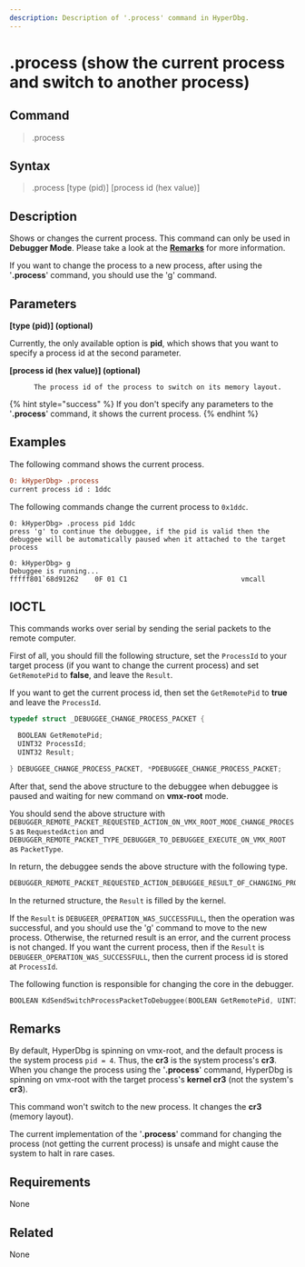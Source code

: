 ```yaml
---
description: Description of '.process' command in HyperDbg.
---
```


# .process \(show the current process and switch to another process\)

## Command

> .process

## Syntax

> .process \[type \(pid\)\] \[process id \(hex value\)\]

## Description

Shows or changes the current process. This command can only be used in **Debugger Mode**. Please take a look at the [**Remarks**](https://docs.hyperdbg.org/commands/meta-commands/.process#remarks) for more information.

If you want to change the process to a new process, after using the '**.process**' command, you should use the '[g](https://docs.hyperdbg.org/commands/debugging-commands/g)' command.

## Parameters

**\[type \(pid\)\] \(optional\)**

Currently, the only available option is **pid**, which shows that you want to specify a process id at the second parameter.

**\[process id \(hex value\)\] \(optional\)**

```text
      The process id of the process to switch on its memory layout.
```

{% hint style="success" %}
If you don't specify any parameters to the '**.process**' command, it shows the current process.
{% endhint %}

## Examples

The following command shows the current process.

```diff
0: kHyperDbg> .process
current process id : 1ddc
```

The following commands change the current process to `0x1ddc`.

```text
0: kHyperDbg> .process pid 1ddc
press 'g' to continue the debuggee, if the pid is valid then the debuggee will be automatically paused when it attached to the target process

0: kHyperDbg> g
Debuggee is running...
fffff801`68d91262    0F 01 C1                            vmcall
```

## IOCTL

This commands works over serial by sending the serial packets to the remote computer.

First of all, you should fill the following structure, set the `ProcessId` to your target process \(if you want to change the current process\) and set `GetRemotePid` to **false**, and leave the `Result`.

If you want to get the current process id, then set the `GetRemotePid` to **true** and leave the `ProcessId`.

```c
typedef struct _DEBUGGEE_CHANGE_PROCESS_PACKET {

  BOOLEAN GetRemotePid;
  UINT32 ProcessId;
  UINT32 Result;

} DEBUGGEE_CHANGE_PROCESS_PACKET, *PDEBUGGEE_CHANGE_PROCESS_PACKET;
```

After that, send the above structure to the debuggee when debuggee is paused and waiting for new command on **vmx-root** mode.

You should send the above structure with `DEBUGGER_REMOTE_PACKET_REQUESTED_ACTION_ON_VMX_ROOT_MODE_CHANGE_PROCESS` as `RequestedAction` and `DEBUGGER_REMOTE_PACKET_TYPE_DEBUGGER_TO_DEBUGGEE_EXECUTE_ON_VMX_ROOT` as `PacketType`.

In return, the debuggee sends the above structure with the following type.

```c
DEBUGGER_REMOTE_PACKET_REQUESTED_ACTION_DEBUGGEE_RESULT_OF_CHANGING_PROCESS
```

In the returned structure, the `Result` is filled by the kernel.

If the `Result` is `DEBUGEER_OPERATION_WAS_SUCCESSFULL`, then the operation was successful, and you should use the '[g](https://docs.hyperdbg.org/commands/debugging-commands/g)' command to move to the new process. Otherwise, the returned result is an error, and the current process is not changed. If you want the current process, then if the `Result` is `DEBUGEER_OPERATION_WAS_SUCCESSFULL`, then the current process id is stored at `ProcessId`.

The following function is responsible for changing the core in the debugger.

```c
BOOLEAN KdSendSwitchProcessPacketToDebuggee(BOOLEAN GetRemotePid, UINT32 NewPid);
```

## **Remarks**

By default, HyperDbg is spinning on vmx-root, and the default process is the system process `pid = 4`. Thus, the **cr3** is the system process's **cr3**. When you change the process using the '**.process**' command, HyperDbg is spinning on vmx-root with the target process's **kernel cr3** \(not the system's **cr3**\).

This command won't switch to the new process. It changes the **cr3** \(memory layout\).

The current implementation of the '**.process**' command for changing the process \(not getting the current process\) is unsafe and might cause the system to halt in rare cases.

## Requirements

None

## Related

None

